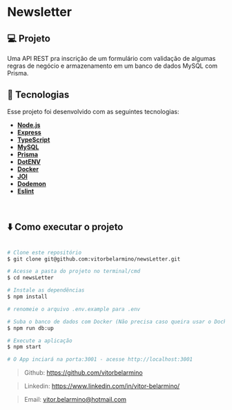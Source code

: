 # Newsletter

## 💻 Projeto
 Uma API REST pra inscrição de um formulário com validação de algumas regras de negócio e armazenamento em um banco de dados MySQL com Prisma.
</br>

## 🚀 Tecnologias

Esse projeto foi desenvolvido com as seguintes tecnologias:

-  **[Node.js](https://nodejs.org/en/)**
-  **[Express](https://expressjs.com/)**
-  **[TypeScript](https://www.typescriptlang.org/)**
-  **[MySQL](https://www.mysql.com/)**
-  **[Prisma](https://www.prisma.io/)**
-  **[DotENV](https://github.com/motdotla/dotenv)**
-  **[Docker](https://www.docker.com/)**
-  **[JOI](https://joi.dev/)**
-  **[Dodemon](https://nodemon.io/)**
-  **[Eslint](https://eslint.org/)**
</br>

## ⬇️ Como executar o projeto

```bash

# Clone este repositório
$ git clone git@github.com:vitorbelarmino/newsLetter.git

# Acesse a pasta do projeto no terminal/cmd
$ cd newsLetter

# Instale as dependências
$ npm install

# renomeie o arquivo .env.example para .env

# Suba o banco de dados com Docker (Não precisa caso queira usar o Docker)
$ npm run db:up

# Execute a aplicação
$ npm start

# O App inciará na porta:3001 - acesse http://localhost:3001 
```

> Github: https://github.com/vitorbelarmino

> Linkedin: https://www.linkedin.com/in/vitor-belarmino/

> Email: vitor.belarmino@hotmail.com
